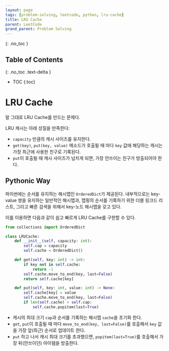 ```yaml
---
layout: page
tags: [problem-solving, leetcode, python, lru-cache]
title: LRU Cache
parent: LeetCode
grand_parent: Problem Solving
---
```


{: .no_toc }
## Table of Contents
{: .no_toc .text-delta }
- TOC
{:toc}

# LRU Cache

 말 그대로 LRU Cache를 만드는 문제다.

 LRU 캐시는 아래 성질을 만족한다:
  - `capacity` 만큼의 캐시 사이즈를 유지한다.
  - `get(key)`, `put(key, value)` 메소드가 호출될 때 마다 `key` 값에
    해당하는 캐시는 가장 최근에 사용한 친구로 기록된다.
  - `put`이 호출될 때 캐시 사이즈가 넘치게 되면, 가장 안쓰이는 친구가
    방출되어야 한다.

## Pythonic Way
 파이썬에는 순서를 유지하는 해시맵인 `OrderedDict`가
 제공된다. 내부적으로는 key-value 쌍을 유지하는 일반적인 해시맵과,
 맵핑의 순서를 기록하기 위한 더블 링크드 리스트, 그리고 빠른 검색을
 위해서 key-노드 해시맵을 갖고 있다.

 이를 이용하면 다음과 같이 쉽고 빠르게 LRU Cache를 구현할 수 있다.

```python
from collections import OrderedDict

class LRUCache:
    def __init__(self, capacity: int):
        self.cap = capacity
        self.cache = OrderedDict()

    def get(self, key: int) -> int:
        if key not in self.cache:
            return -1
        self.cache.move_to_end(key, last=False)
        return self.cache[key]

    def put(self, key: int, value: int) -> None:
        self.cache[key] = value
        self.cache.move_to_end(key, last=False)
        if len(self.cache) > self.cap:
            self.cache.popitem(last=True)
```

 - 캐시의 최대 크기 `cap`과 순서를 기록하는 해시맵 `cache`을 초기화
   한다.
 - `get`, `put`이 호출될 때 마다 `move_to_end(key, last=False)`를
   호출해서 `key` 값을 가장 앞(최근) 순서로 업데이트 한다.
 - `put` 하고 나서 캐시 최대 크기를 초과했으면, `popitem(last=True)`를
   호출해서 가장 뒤(안쓰이던) 아이템을 방출한다.
